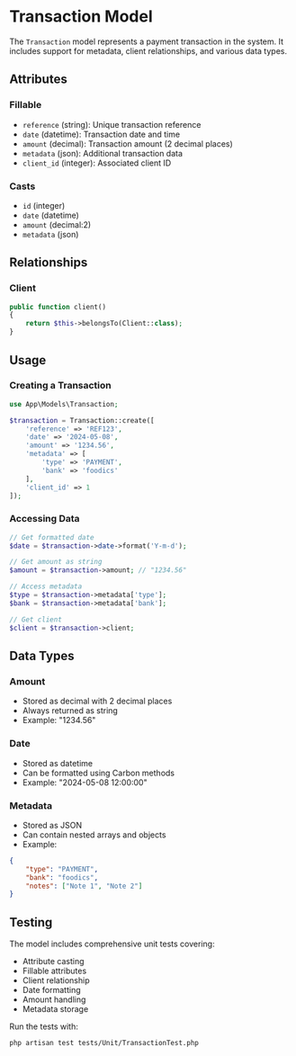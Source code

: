 # Transaction Model

The `Transaction` model represents a payment transaction in the system. It includes support for metadata, client relationships, and various data types.

## Attributes

### Fillable
- `reference` (string): Unique transaction reference
- `date` (datetime): Transaction date and time
- `amount` (decimal): Transaction amount (2 decimal places)
- `metadata` (json): Additional transaction data
- `client_id` (integer): Associated client ID

### Casts
- `id` (integer)
- `date` (datetime)
- `amount` (decimal:2)
- `metadata` (json)

## Relationships

### Client
```php
public function client()
{
    return $this->belongsTo(Client::class);
}
```

## Usage

### Creating a Transaction
```php
use App\Models\Transaction;

$transaction = Transaction::create([
    'reference' => 'REF123',
    'date' => '2024-05-08',
    'amount' => '1234.56',
    'metadata' => [
        'type' => 'PAYMENT',
        'bank' => 'foodics'
    ],
    'client_id' => 1
]);
```

### Accessing Data
```php
// Get formatted date
$date = $transaction->date->format('Y-m-d');

// Get amount as string
$amount = $transaction->amount; // "1234.56"

// Access metadata
$type = $transaction->metadata['type'];
$bank = $transaction->metadata['bank'];

// Get client
$client = $transaction->client;
```

## Data Types

### Amount
- Stored as decimal with 2 decimal places
- Always returned as string
- Example: "1234.56"

### Date
- Stored as datetime
- Can be formatted using Carbon methods
- Example: "2024-05-08 12:00:00"

### Metadata
- Stored as JSON
- Can contain nested arrays and objects
- Example:
```json
{
    "type": "PAYMENT",
    "bank": "foodics",
    "notes": ["Note 1", "Note 2"]
}
```

## Testing

The model includes comprehensive unit tests covering:
- Attribute casting
- Fillable attributes
- Client relationship
- Date formatting
- Amount handling
- Metadata storage

Run the tests with:
```bash
php artisan test tests/Unit/TransactionTest.php
```

